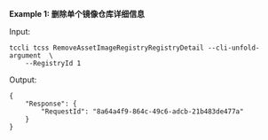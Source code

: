 **Example 1: 删除单个镜像仓库详细信息**



Input: 

```
tccli tcss RemoveAssetImageRegistryRegistryDetail --cli-unfold-argument  \
    --RegistryId 1
```

Output: 
```
{
    "Response": {
        "RequestId": "8a64a4f9-864c-49c6-adcb-21b483de477a"
    }
}
```


